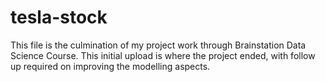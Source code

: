 # tesla-stock

This file is the culmination of my project work through Brainstation Data Science Course. This initial upload is where the project ended, with follow up required on improving the modelling aspects.
